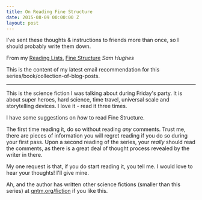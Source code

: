 ```yaml
---
title: On Reading Fine Structure
date: 2015-08-09 00:00:00 Z
layout: post
---
```


I've sent these thoughts & instructions to friends more than once, so I should probably write them down.

From my [Reading Lists](/lists/reading), [Fine Structure](http://qntm.org/structure) _Sam Hughes_

This is the content of my latest email recommendation for this series/book/collection-of-blog-posts.

---

This is the science fiction I was talking about during Friday's party. It is about super heroes, hard science, time travel, universal scale and storytelling devices. I love it - read it three times.

I have some suggestions on _how_ to read Fine Structure.

The first time reading it, do so without reading _any_ comments. Trust me, there are pieces of information you will regret reading if you do so during your first pass. Upon a second reading of the series, your _really_ should read the comments, as there is a great deal of thought process revealed by the writer in there. 

My one request is that, if you do start reading it, you tell me. I would love to hear your thoughts! I'll give mine.

Ah, and the author has written other science fictions (smaller than this series) at [qntm.org/fiction](//qntm.org/fiction) if you like this.
